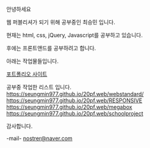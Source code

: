 <!DOCTYPE html>
<html lang="ko">
  <head>
  </head>
  <body>
안녕하세요

웹 퍼블리셔가 되기 위해 공부중인 최승민 입니다.

현재는 html, css, jQuery, Javascript를 공부하고 있습니다.

후에는 프론트앤드를 공부하려고 합니다.


아래는 작업물들입니다.

<a href="https://seungmin977.github.io/web/Portfolio/">포트폴리오 사이트</a>

공부중 작업한 리스트 입니다.
https://seungmin977.github.io/20pf.web/webstandard/
https://seungmin977.github.io/20pf.web/RESPONSIVE
https://seungmin977.github.io/20pf.web/megabox
https://seungmin977.github.io/20pf.web/schoolproject

감사합니다.

-mail-
nostrer@naver.com

</body>
</html>
